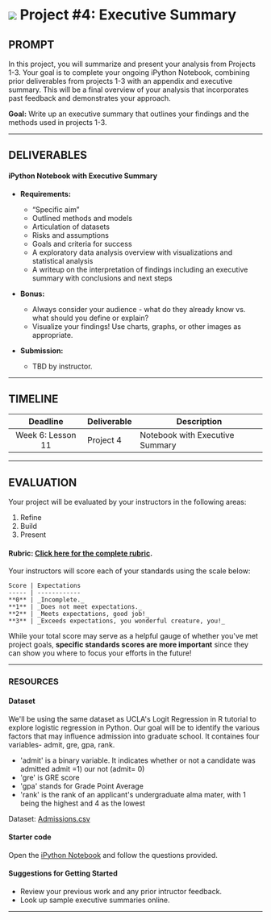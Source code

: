 # ![](https://ga-dash.s3.amazonaws.com/production/assets/logo-9f88ae6c9c3871690e33280fcf557f33.png) Project #4: Executive Summary

## PROMPT

In this project, you will summarize and present your analysis from Projects 1-3. Your goal is to complete your ongoing iPython Notebook, combining prior deliverables from projects 1-3 with an appendix and executive summary. This will be a final overview of your analysis that incorporates past feedback and demonstrates your approach.

**Goal:** Write up an executive summary that outlines your findings and the methods used in projects 1-3.

---

## DELIVERABLES

#### iPython Notebook with Executive Summary
- **Requirements:**
    -  “Specific aim”
    -  Outlined methods and models 
    -  Articulation of datasets 
    -  Risks and assumptions 
    -  Goals and criteria for success
    -  A exploratory data analysis overview with visualizations and statistical analysis 
    -  A writeup on the interpretation of findings including an executive summary with conclusions and next steps 

- **Bonus:** 
    - Always consider your audience - what do they already know vs. what should you define or explain?
    - Visualize your findings! Use charts, graphs, or other images as appropriate.

- **Submission:**	
    - TBD by instructor. 

---

## TIMELINE

| Deadline | Deliverable| Description |
|:-:|---|---|
| Week 6: Lesson 11 | Project 4  | Notebook with Executive Summary   |

---

## EVALUATION

Your project will be evaluated by your instructors in the following areas:

1. Refine
2. Build
3. Present

#### Rubric: [Click here for the complete rubric](#). 

Your instructors will score each of your standards using the scale below:

    Score | Expectations
    ----- | ------------
    **0** | _Incomplete._
    **1** | _Does not meet expectations._
    **2** | _Meets expectations, good job!_
    **3** | _Exceeds expectations, you wonderful creature, you!_

While your total score may serve as a helpful gauge of whether you've met project goals, __specific standards scores are more important__ since they can show you where to focus your efforts in the future!

---

### RESOURCES

#### Dataset  
We'll be using the same dataset as UCLA's Logit Regression in R tutorial to explore logistic regression in Python. Our goal will be to identify the various factors that may influence admission into graduate school. It containes four variables- admit, gre, gpa, rank.

- 'admit' is a binary variable. It indicates whether or not a candidate was admitted admit =1) our not (admit= 0)
- 'gre' is GRE score
- 'gpa' stands for Grade Point Average
- 'rank' is the rank of an applicant's undergraduate alma mater, with 1 being the highest and 4 as the lowest

Dataset: [Admissions.csv](./assets/admissions.csv)

#### Starter code
Open the [iPython Notebook](./starter-code/project4-starter.ipynb) and follow the questions provided.

#### Suggestions for Getting Started
- Review your previous work and any prior intructor feedback.
- Look up sample executive summaries online.

---
